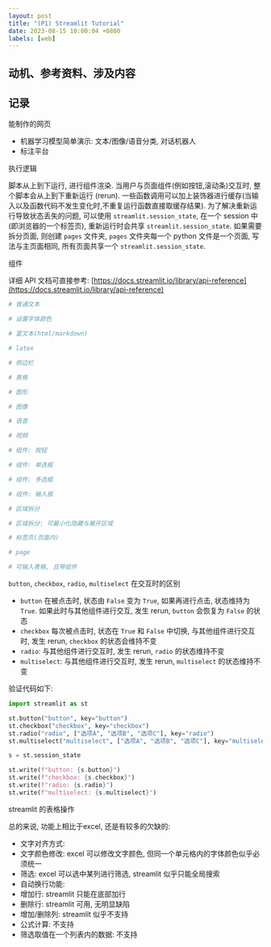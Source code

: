 ```yaml
---
layout: post
title: "(P1) Streamlit Tutorial"
date: 2023-08-15 10:00:04 +0800
labels: [web]
---
```


## 动机、参考资料、涉及内容


## 记录

能制作的网页

- 机器学习模型简单演示: 文本/图像/语音分类, 对话机器人
- 标注平台

执行逻辑

脚本从上到下运行, 进行组件渲染. 当用户与页面组件(例如按钮,滚动条)交互时, 整个脚本会从上到下重新运行 (rerun). 一些函数调用可以加上装饰器进行缓存(当输入以及函数代码不发生变化时,不重复运行函数直接取缓存结果). 为了解决重新运行导致状态丢失的问题, 可以使用 `streamlit.session_state`, 在一个 session 中 (即浏览器的一个标签页), 重新运行时会共享 `streamlit.session_state`. 如果需要拆分页面, 则创建 `pages` 文件夹, `pages` 文件夹每一个 python 文件是一个页面, 写法与主页面相同, 所有页面共享一个 `streamlit.session_state`.

组件

详细 API 文档可直接参考: [https://docs.streamlit.io/library/api-reference](https://docs.streamlit.io/library/api-reference)

```python
# 普通文本

# 设置字体颜色

# 富文本(html/markdown)

# latex

# 侧边栏

# 表格

# 图形

# 图像

# 语音

# 视频

# 组件: 按钮

# 组件: 单选框

# 组件: 多选框

# 组件: 输入框

# 区域拆分

# 区域拆分: 可最小化隐藏与展开区域

# 标签页(页面内)

# page

# 可输入表格, 且带组件
```

`button`, `checkbox`, `radio`, `multiselect` 在交互时的区别

- `button` 在被点击时, 状态由 `False` 变为 `True`, 如果再进行点击, 状态维持为 `True`. 如果此时与其他组件进行交互, 发生 rerun, `button` 会恢复为 `False` 的状态
- `checkbox` 每次被点击时, 状态在 `True` 和 `False` 中切换, 与其他组件进行交互时, 发生 rerun, `checkbox` 的状态会维持不变
- `radio`: 与其他组件进行交互时, 发生 rerun, `radio` 的状态维持不变
- `multiselect`: 与其他组件进行交互时, 发生 rerun, `multiselect` 的状态维持不变

验证代码如下:

```python
import streamlit as st

st.button("button", key="button")
st.checkbox("checkbox", key="checkbox")
st.radio("radio", ["选项A", "选项B", "选项C"], key="radio")
st.multiselect("multiselect", ["选项A", "选项B", "选项C"], key="multiselect")

s = st.session_state

st.write(f"button: {s.button}")
st.write(f"checkbox: {s.checkbox}")
st.write(f"radio: {s.radio}")
st.write(f"multiselect: {s.multiselect}")
```


streamlit 的表格操作

总的来说, 功能上相比于excel, 还是有较多的欠缺的:

- 文字对齐方式:
- 文字颜色修改: excel 可以修改文字颜色, 但同一个单元格内的字体颜色似乎必须统一
- 筛选: excel 可以选中某列进行筛选, streamlit 似乎只能全局搜索
- 自动换行功能:
- 增加行: streamlit 只能在底部加行
- 删除行: streamlit 可用, 无明显缺陷
- 增加/删除列: streamlit 似乎不支持
- 公式计算: 不支持
- 筛选取值在一个列表内的数据: 不支持

